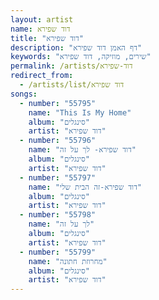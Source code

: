 ```yaml
---
layout: artist
name: דוד שפירא
title: "דוד שפירא"
description: "דף האמן דוד שפירא"
keywords: "שירים, מוזיקה, דוד שפירא"
permalink: /artists/דוד-שפירא
redirect_from:
  - /artists/list/דוד שפירא
songs:
  - number: "55795"
    name: "This Is My Home"
    album: "סינגלים"
    artist: "דוד שפירא"
  - number: "55796"
    name: "דוד שפירא- לך על זה"
    album: "סינגלים"
    artist: "דוד שפירא"
  - number: "55797"
    name: "דוד שפירא-זה הבית שלי"
    album: "סינגלים"
    artist: "דוד שפירא"
  - number: "55798"
    name: "לך על זה"
    album: "סינגלים"
    artist: "דוד שפירא"
  - number: "55799"
    name: "מחרוזת חתונה"
    album: "סינגלים"
    artist: "דוד שפירא"
---
```

